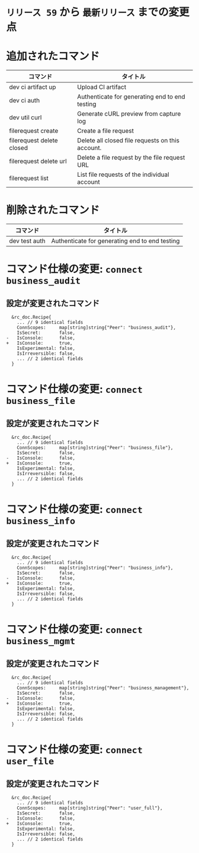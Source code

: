 # `リリース 59` から `最新リリース` までの変更点

# 追加されたコマンド

| コマンド                  | タイトル                                         |
|---------------------------|--------------------------------------------------|
| dev ci artifact up        | Upload CI artifact                               |
| dev ci auth               | Authenticate for generating end to end testing   |
| dev util curl             | Generate cURL preview from capture log           |
| filerequest create        | Create a file request                            |
| filerequest delete closed | Delete all closed file requests on this account. |
| filerequest delete url    | Delete a file request by the file request URL    |
| filerequest list          | List file requests of the individual account     |



# 削除されたコマンド

| コマンド      | タイトル                                       |
|---------------|------------------------------------------------|
| dev test auth | Authenticate for generating end to end testing |



# コマンド仕様の変更: `connect business_audit`



## 設定が変更されたコマンド



```
  &rc_doc.Recipe{
  	... // 9 identical fields
  	ConnScopes:     map[string]string{"Peer": "business_audit"},
  	IsSecret:       false,
- 	IsConsole:      false,
+ 	IsConsole:      true,
  	IsExperimental: false,
  	IsIrreversible: false,
  	... // 2 identical fields
  }

```

# コマンド仕様の変更: `connect business_file`



## 設定が変更されたコマンド



```
  &rc_doc.Recipe{
  	... // 9 identical fields
  	ConnScopes:     map[string]string{"Peer": "business_file"},
  	IsSecret:       false,
- 	IsConsole:      false,
+ 	IsConsole:      true,
  	IsExperimental: false,
  	IsIrreversible: false,
  	... // 2 identical fields
  }

```

# コマンド仕様の変更: `connect business_info`



## 設定が変更されたコマンド



```
  &rc_doc.Recipe{
  	... // 9 identical fields
  	ConnScopes:     map[string]string{"Peer": "business_info"},
  	IsSecret:       false,
- 	IsConsole:      false,
+ 	IsConsole:      true,
  	IsExperimental: false,
  	IsIrreversible: false,
  	... // 2 identical fields
  }

```

# コマンド仕様の変更: `connect business_mgmt`



## 設定が変更されたコマンド



```
  &rc_doc.Recipe{
  	... // 9 identical fields
  	ConnScopes:     map[string]string{"Peer": "business_management"},
  	IsSecret:       false,
- 	IsConsole:      false,
+ 	IsConsole:      true,
  	IsExperimental: false,
  	IsIrreversible: false,
  	... // 2 identical fields
  }

```

# コマンド仕様の変更: `connect user_file`



## 設定が変更されたコマンド



```
  &rc_doc.Recipe{
  	... // 9 identical fields
  	ConnScopes:     map[string]string{"Peer": "user_full"},
  	IsSecret:       false,
- 	IsConsole:      false,
+ 	IsConsole:      true,
  	IsExperimental: false,
  	IsIrreversible: false,
  	... // 2 identical fields
  }

```

